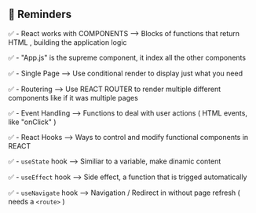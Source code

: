 ## 📌 Reminders

✅​ - React works with COMPONENTS --> Blocks of functions that return HTML , building the application logic

✅​ - "App.js" is the supreme component, it index all the other components

✅​ - Single Page --> Use conditional render to display just what you need

✅​ - Routering --> Use REACT ROUTER to render multiple different components like if it was multiple pages

✅​ - Event Handling --> Functions to deal with user actions ( HTML events, like "onClick" )

✅​ - React Hooks --> Ways to control and modify functional components in REACT

✅​ - `useState` hook --> Similiar to a variable, make dinamic content

✅​ - `useEffect` hook --> Side effect, a function that is trigged automatically

✅​ - `useNavigate` hook --> Navigation / Redirect in without page refresh ( needs a `<route>` )
